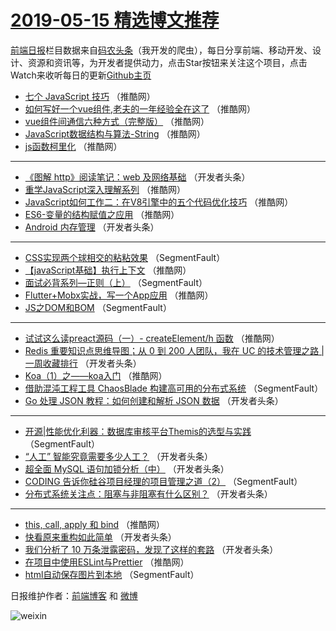 # [2019-05-15 精选博文推荐](https://toutiao.qdkfweb.cn/date/2019/05/15)

[前端日报](https://qdkfweb.cn/c/news)栏目数据来自[码农头条](https://toutiao.qdkfweb.cn/)（我开发的爬虫），每日分享前端、移动开发、设计、资源和资讯等，为开发者提供动力，点击Star按钮来关注这个项目，点击Watch来收听每日的更新[Github主页](https://github.com/kujian/frontendDaily)
* [七个 JavaScript 技巧](https://toutiao.qdkfweb.cn/111252.html) （推酷网）
* [如何写好一个vue组件,老夫的一年经验全在这了](https://toutiao.qdkfweb.cn/111181.html) （推酷网）
* [vue组件间通信六种方式（完整版）](https://toutiao.qdkfweb.cn/111253.html) （推酷网）
* [JavaScript数据结构与算法-String](https://toutiao.qdkfweb.cn/111191.html) （推酷网）
* [js函数柯里化](https://toutiao.qdkfweb.cn/111186.html) （推酷网）

***
* [《图解 http》阅读笔记：web 及网络基础](https://toutiao.qdkfweb.cn/111143.html) （开发者头条）
* [重学JavaScript深入理解系列](https://toutiao.qdkfweb.cn/111173.html) （推酷网）
* [JavaScript如何工作二：在V8引擎中的五个代码优化技巧](https://toutiao.qdkfweb.cn/111187.html) （推酷网）
* [ES6-变量的结构赋值之应用](https://toutiao.qdkfweb.cn/111177.html) （推酷网）
* [Android 内存管理](https://toutiao.qdkfweb.cn/111163.html) （开发者头条）

***
* [CSS实现两个球相交的粘粘效果](https://toutiao.qdkfweb.cn/111110.html) （SegmentFault）
* [【javaScript基础】执行上下文](https://toutiao.qdkfweb.cn/111180.html) （推酷网）
* [面试必背系列—正则（上）](https://toutiao.qdkfweb.cn/111122.html) （SegmentFault）
* [Flutter+Mobx实战，写一个App应用](https://toutiao.qdkfweb.cn/111182.html) （推酷网）
* [JS之DOM和BOM](https://toutiao.qdkfweb.cn/111123.html) （SegmentFault）

***
* [试试这么读preact源码（一）- createElement/h 函数](https://toutiao.qdkfweb.cn/111183.html) （推酷网）
* [Redis 重要知识点思维导图；从 0 到 200 人团队，我在 UC 的技术管理之路 | 一周收藏排行](https://toutiao.qdkfweb.cn/111138.html) （开发者头条）
* [Koa（1）之——koa入门](https://toutiao.qdkfweb.cn/111176.html) （推酷网）
* [借助混沌工程工具 ChaosBlade 构建高可用的分布式系统](https://toutiao.qdkfweb.cn/111117.html) （SegmentFault）
* [Go 处理 JSON 教程：如何创建和解析 JSON 数据](https://toutiao.qdkfweb.cn/111151.html) （开发者头条）

***
* [开源|性能优化利器：数据库审核平台Themis的选型与实践](https://toutiao.qdkfweb.cn/111128.html) （SegmentFault）
* [“人工” 智能究竟需要多少人工？](https://toutiao.qdkfweb.cn/111162.html) （开发者头条）
* [超全面 MySQL 语句加锁分析（中）](https://toutiao.qdkfweb.cn/111139.html) （开发者头条）
* [CODING 告诉你硅谷项目经理的项目管理之道（2）](https://toutiao.qdkfweb.cn/111118.html) （SegmentFault）
* [分布式系统关注点：阻塞与非阻塞有什么区别？](https://toutiao.qdkfweb.cn/111152.html) （开发者头条）

***
* [this, call, apply 和 bind](https://toutiao.qdkfweb.cn/111188.html) （推酷网）
* [快看原来重构如此简单](https://toutiao.qdkfweb.cn/111129.html) （开发者头条）
* [我们分析了 10 万条泄露密码，发现了这样的套路](https://toutiao.qdkfweb.cn/111140.html) （开发者头条）
* [在项目中使用ESLint与Prettier](https://toutiao.qdkfweb.cn/111178.html) （推酷网）
* [html自动保存图片到本地](https://toutiao.qdkfweb.cn/111119.html) （SegmentFault）

日报维护作者：[前端博客](https://qdkfweb.cn/) 和 [微博](https://qdkfweb.cn/go/weibo)

![weixin](https://user-images.githubusercontent.com/3055447/38468989-651132ac-3b80-11e8-8e6b-15122322a9d7.png)